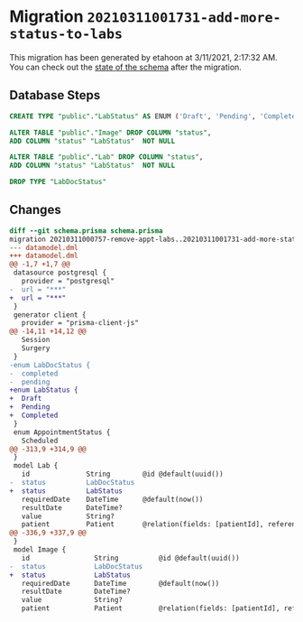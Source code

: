 # Migration `20210311001731-add-more-status-to-labs`

This migration has been generated by etahoon at 3/11/2021, 2:17:32 AM.
You can check out the [state of the schema](./schema.prisma) after the migration.

## Database Steps

```sql
CREATE TYPE "public"."LabStatus" AS ENUM ('Draft', 'Pending', 'Completed')

ALTER TABLE "public"."Image" DROP COLUMN "status",
ADD COLUMN "status" "LabStatus"  NOT NULL 

ALTER TABLE "public"."Lab" DROP COLUMN "status",
ADD COLUMN "status" "LabStatus"  NOT NULL 

DROP TYPE "LabDocStatus"
```

## Changes

```diff
diff --git schema.prisma schema.prisma
migration 20210311000757-remove-appt-labs..20210311001731-add-more-status-to-labs
--- datamodel.dml
+++ datamodel.dml
@@ -1,7 +1,7 @@
 datasource postgresql {
   provider = "postgresql"
-  url = "***"
+  url = "***"
 }
 generator client {
   provider = "prisma-client-js"
@@ -14,11 +14,12 @@
   Session
   Surgery
 }
-enum LabDocStatus {
-  completed
-  pending
+enum LabStatus {
+  Draft
+  Pending
+  Completed
 }
 enum AppointmentStatus {
   Scheduled
@@ -313,9 +314,9 @@
 }
 model Lab {
   id              String        @id @default(uuid())
-  status          LabDocStatus
+  status          LabStatus
   requiredDate    DateTime      @default(now())
   resultDate      DateTime?
   value           String?
   patient         Patient       @relation(fields: [patientId], references: [id])
@@ -336,9 +337,9 @@
 }
 model Image {
   id                String          @id @default(uuid())
-  status            LabDocStatus
+  status            LabStatus
   requiredDate      DateTime        @default(now())
   resultDate        DateTime?
   value             String?
   patient           Patient         @relation(fields: [patientId], references: [id])
```


